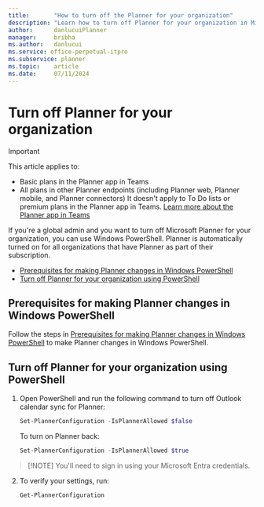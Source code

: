```yaml
---
title:       "How to turn off the Planner for your organization"
description: "Learn how to turn off Planner for your organization in Microsoft apps that support Planner."
author:      danlucuiPlanner
manager:     bribha
ms.author:   danlucui
ms.service: office-perpetual-itpro
ms.subservice: planner
ms.topic:    article
ms.date:     07/11/2024
---
```


# Turn off Planner for your organization

> [!IMPORTANT]
> This article applies to:
> - Basic plans in the Planner app in Teams
> - All plans in other Planner endpoints (including Planner web, Planner mobile, and Planner connectors)
> It doesn't apply to To Do lists or premium plans in the Planner app in Teams. [Learn more about the Planner app in Teams](/microsoftteams/manage-planner-app) 

If you're a global admin and you want to turn off Microsoft Planner for your organization, you can use Windows PowerShell. Planner is automatically turned on for all organizations that  have Planner as part of their subscription.
- [Prerequisites for making Planner changes in Windows PowerShell](#prerequisites-for-making-planner-changes-in-windows-powershell)
- [Turn off Planner for your organization using PowerShell](#turn-off-planner-for-your-organization-using-powershell)

## Prerequisites for making Planner changes in Windows PowerShell

Follow the steps in [Prerequisites for making Planner changes in Windows PowerShell](prerequisites-for-powershell.md) to make Planner changes in Windows PowerShell.

## Turn off Planner for your organization using PowerShell

1. Open PowerShell and run the following command to turn off Outlook calendar sync for Planner:

   ```powershell
   Set-PlannerConfiguration -IsPlannerAllowed $false
   ```
   
   To turn on Planner back:
   
   ```powershell
   Set-PlannerConfiguration -IsPlannerAllowed $true
   ```
   
>  [!NOTE]
>  You'll need to sign in using your Microsoft Entra credentials.

2. To verify your settings, run:

   ```PowerShell
   Get-PlannerConfiguration
   ```
